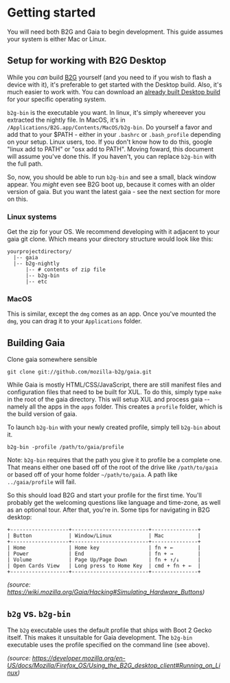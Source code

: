 # Getting started

You will need both B2G and Gaia to begin development. This guide assumes your
system is either Mac or Linux.

## Setup for working with B2G Desktop

While you _can_ build [B2G](https://github.com/mozilla-b2g/B2G) yourself (and
you need to if you wish to flash a device with it), it's preferable to get
started with the Desktop build. Also, it's much easier to work with. You can
download an [already built Desktop
build](http://ftp.mozilla.org/pub/mozilla.org/b2g/nightly/latest-mozilla-central/)
for your specific operating system.

`b2g-bin` is the executable you want. In linux, it's simply whereever you
extracted the nightly file. In MacOS, it's in
`/Applications/B2G.app/Contents/MacOS/b2g-bin`. Do yourself a favor and add
that to your $PATH - either in your `.bashrc` or `.bash_profile` depending on
your setup. Linux users, too. If you don't know how to do this, google "linux
add to PATH" or "osx add to PATH". Moving foward, this document will assume
you've done this. If you haven't, you can replace `b2g-bin` with the full path. 

So, now, you should be able to run `b2g-bin` and see a small, black window
appear. You *might* even see B2G boot up, because it comes with an older
version of gaia. But you want the latest gaia - see the next section for more
on this.

### Linux systems

Get the zip for your OS. We recommend developing with it adjacent to your gaia
git clone. Which means your directory structure would look like this:

```
yourprojectdirectory/
  |-- gaia
  |-- b2g-nightly
      |-- # contents of zip file
      |-- b2g-bin
      |-- etc
```

### MacOS

This is similar, except the `dmg` comes as an app. Once you've mounted the
`dmg`, you can drag it to your `Applications` folder.

## Building Gaia

Clone gaia somewhere sensible

```shell
git clone git://github.com/mozilla-b2g/gaia.git
```

While Gaia is mostly HTML/CSS/JavaScript, there are still manifest files and
configuration files that need to be built for XUL. To do this, simply type
`make` in the root of the gaia directory. This will setup XUL and process gaia
--namely all the apps in the `apps` folder. This creates a `profile` folder,
which is the build version of gaia.

To launch `b2g-bin` with your newly created profile, simply tell `b2g-bin`
about it.

```
b2g-bin -profile /path/to/gaia/profile
```

Note: `b2g-bin` requires that the path you give it to profile be a complete
one. That means either one based off of the root of the drive like
`/path/to/gaia` or based off of your home folder `~/path/to/gaia`. A path like
`../gaia/profile` will fail.

So this should load B2G and start your profile for the first time. You'll
probably get the welcoming questions like language and time-zone, as well as an
optional tour. After that, you're in. Some tips for navigating in B2G desktop:

    +-------------------+-------------------------+---------------+
    | Button            | Window/Linux            | Mac           |
    +-------------------+-------------------------+---------------+
    | Home              | Home key                | fn + ←        |
    | Power             | End                     | fn + →        |
    | Volume            | Page Up/Page Down       | fn + ↑/↓      |
    | Open Cards View   | Long press to Home Key  | cmd + fn + ←  |
    +-------------------+-------------------------+---------------+

*(source: https://wiki.mozilla.org/Gaia/Hacking#Simulating_Hardware_Buttons)*

## `b2g` vs. `b2g-bin`

The `b2g` executable uses the default profile that ships with Boot 2 Gecko
itself. This makes it unsuitable for Gaia development. The `b2g-bin` executable
uses the profile specified on the command line (see above).

*(source: https://developer.mozilla.org/en-US/docs/Mozilla/Firefox_OS/Using_the_B2G_desktop_client#Running_on_Linux)*
